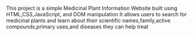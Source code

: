 <br>This project is a simple Medicinal Plant Information Website built using HTML,CSS,JavaScript, and DOM manipulation It allows users to search for medicinal plants and learn about their scientific names,family,active compounds,primary uses,and diseases they can help treat</br>
